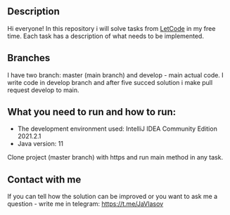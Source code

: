 
## Description
Hi everyone! In this repository i will solve tasks from [LetCode](https://leetcode.com/) in my free time.
Each task has a description of what needs to be implemented.

## Branches
I have two branch: master (main branch) and develop - main actual code. I write code in develop branch and after five succed solution i make pull request develop to main.

## What you need to run and how to run:
 - The development environment used: IntelliJ IDEA Community Edition 2021.2.1
 - Java version: 11

Clone project (master branch) with https and run main method in any task.

## Contact with me

If you can tell how the solution can be improved or you want to ask me a question - write me in telegram: https://t.me/JaVlasov
